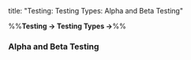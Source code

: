 <frontmatter>
title: "Testing: Testing Types: Alpha and Beta Testing"
</frontmatter>

<link rel="stylesheet" href="{{baseUrl}}/css/textbook.css">

<div class="website-content" id="all">

%%**Testing → Testing Types →**%%

### Alpha and Beta Testing

<div id="main">

<include src="./what/embed.md" boilerplate  />

</div>
</div>
